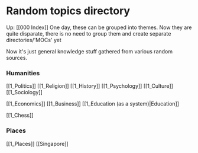 # Random topics directory
Up: [[000 Index]]
One day, these can be grouped into themes. Now they are quite disparate, there is no need to group them and create separate directories/'MOCs' yet

Now it's just general knowledge stuff gathered from various random sources.

### Humanities
[[1_Politics]]
[[1_Religion]]
[[1_History]]
[[1_Psychology]]
[[1_Culture]]
[[1_Sociology]]

[[1_Economics]]
[[1_Business]]
[[1_Education (as a system)|Education]]

[[1_Chess]]
### Places
[[1_Places]]
[[Singapore]]